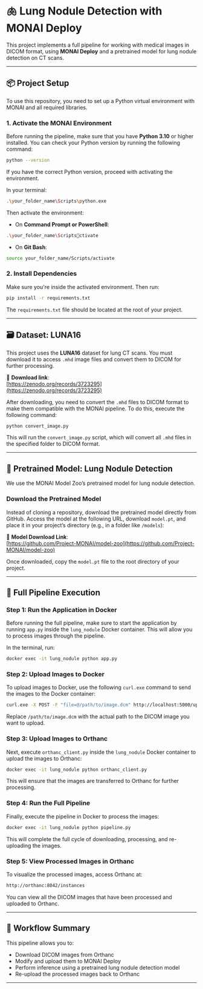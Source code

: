 
# 🫁 Lung Nodule Detection with MONAI Deploy

This project implements a full pipeline for working with medical images in DICOM format, using **MONAI Deploy** and a pretrained model for lung nodule detection on CT scans.

---

## 📦 Project Setup

To use this repository, you need to set up a Python virtual environment with MONAI and all required libraries.

### 1. Activate the MONAI Environment

Before running the pipeline, make sure that you have **Python 3.10** or higher installed. You can check your Python version by running the following command:

```bash
python --version
```

If you have the correct Python version, proceed with activating the environment.

In your terminal:

```bash
.\your_folder_name\Scripts\python.exe
```

Then activate the environment:

- On **Command Prompt or PowerShell**:

```bash
.\your_folder_name\Scriptsctivate
```

- On **Git Bash**:

```bash
source your_folder_name/Scripts/activate
```

### 2. Install Dependencies

Make sure you're inside the activated environment. Then run:

```bash
pip install -r requirements.txt
```

The `requirements.txt` file should be located at the root of your project.

---

## 🗃 Dataset: LUNA16

This project uses the **LUNA16** dataset for lung CT scans. You must download it to access `.mhd` image files and convert them to DICOM for further processing.

🔗 **Download link**:  
[https://zenodo.org/records/3723295](https://zenodo.org/records/3723295)

After downloading, you need to convert the `.mhd` files to DICOM format to make them compatible with the MONAI pipeline. To do this, execute the following command:

```bash
python convert_image.py
```

This will run the `convert_image.py` script, which will convert all `.mhd` files in the specified folder to DICOM format.

---

## 🧠 Pretrained Model: Lung Nodule Detection

We use the MONAI Model Zoo’s pretrained model for lung nodule detection.

### Download the Pretrained Model

Instead of cloning a repository, download the pretrained model directly from GitHub. Access the model at the following URL, download `model.pt`, and place it in your project’s directory (e.g., in a folder like `/models`):

🔗 **Model Download Link**:  
[https://github.com/Project-MONAI/model-zoo](https://github.com/Project-MONAI/model-zoo)

Once downloaded, copy the `model.pt` file to the root directory of your project.

---

## 🔄 Full Pipeline Execution

### Step 1: Run the Application in Docker

Before running the full pipeline, make sure to start the application by running `app.py` inside the `lung_nodule` Docker container. This will allow you to process images through the pipeline.

In the terminal, run:

```bash
docker exec -it lung_nodule python app.py
```

### Step 2: Upload Images to Docker

To upload images to Docker, use the following `curl.exe` command to send the images to the Docker container:

```bash
curl.exe -X POST -F "file=@/path/to/image.dcm" http://localhost:5000/upload
```

Replace `/path/to/image.dcm` with the actual path to the DICOM image you want to upload.

### Step 3: Upload Images to Orthanc

Next, execute `orthanc_client.py` inside the `lung_nodule` Docker container to upload the images to Orthanc:

```bash
docker exec -it lung_nodule python orthanc_client.py
```

This will ensure that the images are transferred to Orthanc for further processing.

### Step 4: Run the Full Pipeline

Finally, execute the pipeline in Docker to process the images:

```bash
docker exec -it lung_nodule python pipeline.py
```

This will complete the full cycle of downloading, processing, and re-uploading the images.

### Step 5: View Processed Images in Orthanc

To visualize the processed images, access Orthanc at:

```bash
http://orthanc:8042/instances
```

You can view all the DICOM images that have been processed and uploaded to Orthanc.

---

## 🚀 Workflow Summary

This pipeline allows you to:

- Download DICOM images from Orthanc
- Modify and upload them to MONAI Deploy
- Perform inference using a pretrained lung nodule detection model
- Re-upload the processed images back to Orthanc

---




